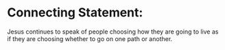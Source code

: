 # Connecting Statement:

Jesus continues to speak of people choosing how they are going to live as if they are choosing whether to go on one path or another.